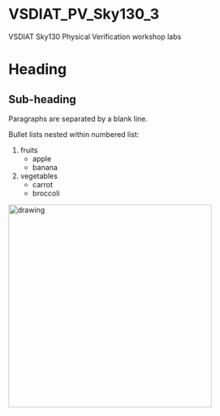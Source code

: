 # VSDIAT_PV_Sky130_3
VSDIAT Sky130 Physical Verification workshop labs

Heading
=======

Sub-heading
-----------

Paragraphs are separated 
by a blank line.

Bullet lists nested within numbered list:

  1. fruits
     * apple
     * banana
  2. vegetables
     - carrot
     - broccoli

<img src="https://user-images.githubusercontent.com/95447782/150603283-da6dd32f-88cf-4e4b-9ccf-1e624c2ce868.png" alt="drawing" style="width:400px;"/>



